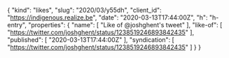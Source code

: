 {
  "kind": "likes",
  "slug": "2020/03/y55dh",
  "client_id": "https://indigenous.realize.be",
  "date": "2020-03-13T17:44:00Z",
  "h": "h-entry",
  "properties": {
    "name": [
      "Like of @joshghent's tweet"
    ],
    "like-of": [
      "https://twitter.com/joshghent/status/1238519246893842435"
    ],
    "published": [
      "2020-03-13T17:44:00Z"
    ],
    "syndication": [
      "https://twitter.com/joshghent/status/1238519246893842435"
    ]
  }
}
